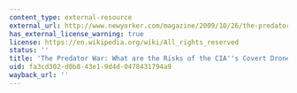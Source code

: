 ```yaml
---
content_type: external-resource
external_url: http://www.newyorker.com/magazine/2009/10/26/the-predator-war
has_external_license_warning: true
license: https://en.wikipedia.org/wiki/All_rights_reserved
status: ''
title: 'The Predator War: What are the Risks of the CIA''s Covert Drone Program?'
uid: fa3cd302-d0b8-43e1-9d4d-0478431794a9
wayback_url: ''
---
```

